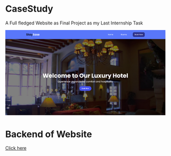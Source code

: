 # CaseStudy
A Full fledged Website as Final Project as my Last Internship Task

![alt text](src/assets/home.png)


# Backend of Website
[Click here](https://github.com/Burhan-Ahmed/backend)
